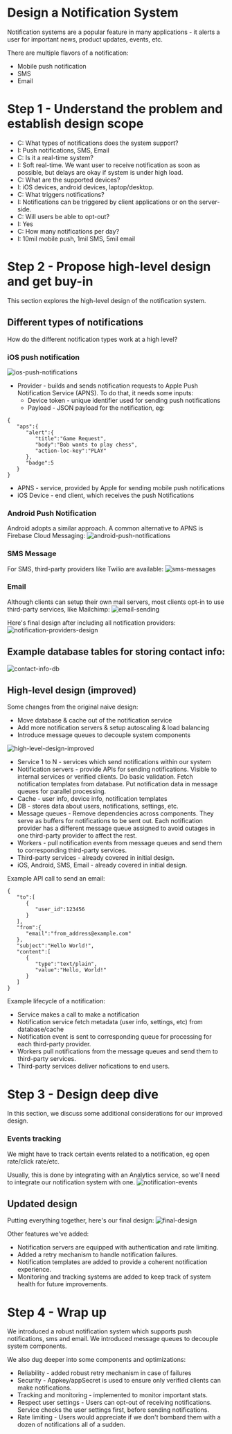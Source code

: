 # Design a Notification System
Notification systems are a popular feature in many applications - it alerts a user for important news, product updates, events, etc.

There are multiple flavors of a notification:
 * Mobile push notification
 * SMS
 * Email

# Step 1 - Understand the problem and establish design scope
 * C: What types of notifications does the system support?
 * I: Push notifications, SMS, Email
 * C: Is it a real-time system?
 * I: Soft real-time. We want user to receive notification as soon as possible, but delays are okay if system is under high load.
 * C: What are the supported devices?
 * I: iOS devices, android devices, laptop/desktop.
 * C: What triggers notifications?
 * I: Notifications can be triggered by client applications or on the server-side.
 * C: Will users be able to opt-out?
 * I: Yes
 * C: How many notifications per day?
 * I: 10mil mobile push, 1mil SMS, 5mil email

# Step 2 - Propose high-level design and get buy-in
This section explores the high-level design of the notification system.

## Different types of notifications
How do the different notification types work at a high level?

### iOS push notification
![ios-push-notifications](images/ios-push-notifications.png)
 * Provider - builds and sends notification requests to Apple Push Notification Service (APNS). To do that, it needs some inputs:
   * Device token - unique identifier used for sending push notifications 
   * Payload - JSON payload for the notification, eg:
```
{
   "aps":{
      "alert":{
         "title":"Game Request",
         "body":"Bob wants to play chess",
         "action-loc-key":"PLAY"
      },
      "badge":5
   }
}
```
 * APNS - service, provided by Apple for sending mobile push notifications
 * iOS Device - end client, which receives the push Notifications

### Android Push Notification
Android adopts a similar approach. A common alternative to APNS is Firebase Cloud Messaging:
![android-push-notifications](images/android-push-notifications.png)

### SMS Message
For SMS, third-party providers like Twilio are available:
![sms-messages](images/sms-messages.png)

### Email
Although clients can setup their own mail servers, most clients opt-in to use third-party services, like Mailchimp:
![email-sending](images/email-sending.png)

Here's final design after including all notification providers:
![notification-providers-design](images/notification-providers-design.png)

## Example database tables for storing contact info:
![contact-info-db](images/contact-info-db.png)

## High-level design (improved)
Some changes from the original naive design:
 * Move database & cache out of the notification service
 * Add more notification servers & setup autoscaling & load balancing
 * Introduce message queues to decouple system components

![high-level-design-improved](images/high-level-design-improved.png)
 * Service 1 to N - services which send notifications within our system
 * Notification servers - provide APIs for sending notifications. Visible to internal services or verified clients. Do basic validation. Fetch notification templates from database. Put notification data in message queues for parallel processing.
 * Cache - user info, device info, notification templates
 * DB - stores data about users, notifications, settings, etc.
 * Message queues - Remove dependencies across components. They serve as buffers for notifications to be sent out. Each notification provider has a different message queue assigned to avoid outages in one third-party provider to affect the rest.
 * Workers - pull notification events from message queues and send them to corresponding third-party services.
 * Third-party services - already covered in initial design.
 * iOS, Android, SMS, Email - already covered in initial design.

Example API call to send an email:
```
{
   "to":[
      {
         "user_id":123456
      }
   ],
   "from":{
      "email":"from_address@example.com"
   },
   "subject":"Hello World!",
   "content":[
      {
         "type":"text/plain",
         "value":"Hello, World!"
      }
   ]
}
```

Example lifecycle of a notification:
 * Service makes a call to make a notification
 * Notification service fetch metadata (user info, settings, etc) from database/cache 
 * Notification event is sent to corresponding queue for processing for each third-party provider.
 * Workers pull notifications from the message queues and send them to third-party services.
 * Third-party services deliver nofications to end users.

# Step 3 - Design deep dive
In this section, we discuss some additional considerations for our improved design.

### Events tracking
We might have to track certain events related to a notification, eg open rate/click rate/etc.

Usually, this is done by integrating with an Analytics service, so we'll need to integrate our notification system with one.
![notification-events](images/notification-events.png)

## Updated design
Putting everything together, here's our final design:
![final-design](images/final-design.png)

Other features we've added:
 * Notification servers are equipped with authentication and rate limiting.
 * Added a retry mechanism to handle notification failures.
 * Notification templates are added to provide a coherent notification experience.
 * Monitoring and tracking systems are added to keep track of system health for future improvements.

# Step 4 - Wrap up
We introduced a robust notification system which supports push notifications, sms and email. We introduced message queues to decouple system components.

We also dug deeper into some components and optimizations:
 * Reliability - added robust retry mechanism in case of failures
 * Security - Appkey/appSecret is used to ensure only verified clients can make notifications.
 * Tracking and monitoring - implemented to monitor important stats.
 * Respect user settings - Users can opt-out of receiving notifications. Service checks the user settings first, before sending notifications.
 * Rate limiting - Users would appreciate if we don't bombard them with a dozen of notifications all of a sudden.

